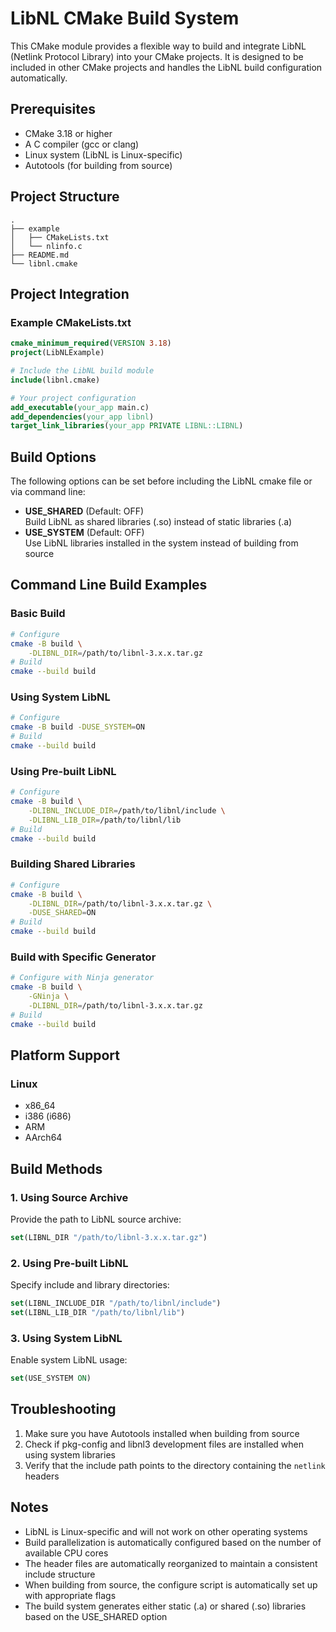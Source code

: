 # LibNL CMake Build System
This CMake module provides a flexible way to build and integrate LibNL (Netlink Protocol Library) into your CMake projects. It is designed to be included in other CMake projects and handles the LibNL build configuration automatically.

## Prerequisites
- CMake 3.18 or higher
- A C compiler (gcc or clang)
- Linux system (LibNL is Linux-specific)
- Autotools (for building from source)

## Project Structure
```
.
├── example
│   ├── CMakeLists.txt
│   └── nlinfo.c
├── README.md
└── libnl.cmake
```

## Project Integration
### Example CMakeLists.txt
```cmake
cmake_minimum_required(VERSION 3.18)
project(LibNLExample)

# Include the LibNL build module
include(libnl.cmake)

# Your project configuration
add_executable(your_app main.c)
add_dependencies(your_app libnl)
target_link_libraries(your_app PRIVATE LIBNL::LIBNL)
```

## Build Options
The following options can be set before including the LibNL cmake file or via command line:
- **USE_SHARED** (Default: OFF)  
  Build LibNL as shared libraries (.so) instead of static libraries (.a)
- **USE_SYSTEM** (Default: OFF)  
  Use LibNL libraries installed in the system instead of building from source

## Command Line Build Examples
### Basic Build
```bash
# Configure
cmake -B build \
    -DLIBNL_DIR=/path/to/libnl-3.x.x.tar.gz
# Build
cmake --build build
```

### Using System LibNL
```bash
# Configure
cmake -B build -DUSE_SYSTEM=ON
# Build
cmake --build build
```

### Using Pre-built LibNL
```bash
# Configure
cmake -B build \
    -DLIBNL_INCLUDE_DIR=/path/to/libnl/include \
    -DLIBNL_LIB_DIR=/path/to/libnl/lib
# Build
cmake --build build
```

### Building Shared Libraries
```bash
# Configure
cmake -B build \
    -DLIBNL_DIR=/path/to/libnl-3.x.x.tar.gz \
    -DUSE_SHARED=ON
# Build
cmake --build build
```

### Build with Specific Generator
```bash
# Configure with Ninja generator
cmake -B build \
    -GNinja \
    -DLIBNL_DIR=/path/to/libnl-3.x.x.tar.gz
# Build
cmake --build build
```

## Platform Support
### Linux
- x86_64
- i386 (i686)
- ARM
- AArch64

## Build Methods
### 1. Using Source Archive
Provide the path to LibNL source archive:
```cmake
set(LIBNL_DIR "/path/to/libnl-3.x.x.tar.gz")
```

### 2. Using Pre-built LibNL
Specify include and library directories:
```cmake
set(LIBNL_INCLUDE_DIR "/path/to/libnl/include")
set(LIBNL_LIB_DIR "/path/to/libnl/lib")
```

### 3. Using System LibNL
Enable system LibNL usage:
```cmake
set(USE_SYSTEM ON)
```

## Troubleshooting
1. Make sure you have Autotools installed when building from source
2. Check if pkg-config and libnl3 development files are installed when using system libraries
3. Verify that the include path points to the directory containing the `netlink` headers

## Notes
- LibNL is Linux-specific and will not work on other operating systems
- Build parallelization is automatically configured based on the number of available CPU cores
- The header files are automatically reorganized to maintain a consistent include structure
- When building from source, the configure script is automatically set up with appropriate flags
- The build system generates either static (.a) or shared (.so) libraries based on the USE_SHARED option
